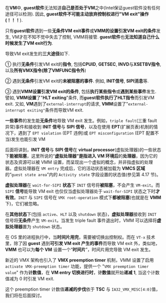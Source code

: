 

在**VM**中, **guest软件**无法知道**自己是否处于VM**之中(Intel保证guest软件没有任何途径可以检测). 因此, **guest软件不可能主动放弃控制权进行"VM exit"操作(！！！**).

只有**guest软件**遇到一些**无条件VM exit事件**或**VMM的设置引发VM exit的条件**发生, VM才在不知不觉中失去了控制, VMM将接管. **guest软件**也**无法知道自己什么时候发生了VM exit行为**.

导致VM exit发生的**三大途径**如下.

① 执行**无条件**引发VM exit的**指令**, 包括**CPUID**, **GETSEC**, **INVD**与**XSETBV指令**, 以及**所有VMX指令(除了VMFUNC指令外**)

② 遇到**无条件**引发VM exit的**未被阻塞的事件**. 例如, **INIT信号**, **SIPI消息**等.

③ 遇到**VMM设置引发VM exit的条件**, 包括**执行某些指令**或**遇到某些事件**发生. 譬如, **VMM设置**了"**HLT exiting**"条件, 而**guest软件执行了HLT指令**而引发VM exit. 又如, **VM**遇到了`external-interrupt`的请求, **VMM**设置了"`external-interrupt exiting"`条件而导致VM exit.

**一些事件**的发生能**无条件**地导致 VM exit 发生。例如，`triple fault`(三重 fault 异常)事件和接收到 **INIT 信号**与 **SIPI 信号**，以及在使用 **EPT**(扩展页表)机制的情况下，遇到了 `EPT violation` (EPT 违例)或 `EPT misconfiguration` (EPT 配置不当)发生也能引发 VM

后面将讲到，**INIT 信号**与 **SIPI 信号**在 **virtual processor**(虚拟处理器)的一些状态下**能被阻塞**，这里所说的“**虚拟处理器”**是指**进入 VM 环境后**的**处理器**，因为它的状态及资源可以被 VMM 设置，而呈现出一个虚拟的概念，并非指虚拟的处理器。虚拟处理器在 `VM entry` 完成后，它的活动状态被加载为 **VMCS 区域**的“`guest state area`”内的 `Activity state` 字段设置的状态值(参见第 4.17 节)。

**虚拟处理器**在 `wait-for-SIPI` **状态**下 `INIT` 信号将**被阻塞**，不会产生 `VM-exit`。而 `SIPI` **信号**能导致 VM exit 也仅仅当虚拟处理器处于 `wait-for-SIPI` 状态之下时**才有效**。`INIT` 与 `SIPI` 信号在 `VMX root-operation` 模式下**都被阻塞**(也就是在 **VMM** 下)，它们被忽略。

在**其他状态**下(包括 `active`、`HLT` 以及 `shutdown` 状态)，**虚拟处理器**接收到 `INIT` 信号将**无条件**产生 `VM-exit`。当发生 triple fault 事件退出时，VMM 可以选择将**虚拟处理器**置为 `shutdown` 状态。

在 OS 里的进程执行中，当**时间片用完**，需要被切换出控制权。而在 `VT-x` 技术里，除了因 **guest** 遇到**可引发 VM exit 产生的事件**而导致 VM exit 外，类似地，**VMM** 也可以为**每个 VM** 设置一个“**时间片**”，时间片用完导致 VM exit 发生。

新近的 VMX 架构也引入了 **VMX preemption timer** 机制，VMM 设置了启用  `activate VMX-preemption timer` 功能，提供一个 "`VMX preemption timer value`" 作为**计数值**，在 **VM entry 切换进行时**，**计数值**就开始**递减 1**, 当这个计数值减为 0 时引发 VM exit.

这个 preemption timer 计数值**递减的步伐**依于 **TSC** 与 `IA32_VMX_MISC[4:0]`值，我们将在后面探讨。